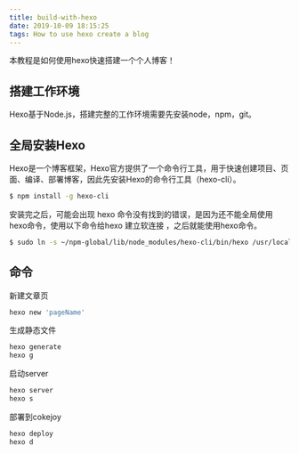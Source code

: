 ```yaml
---
title: build-with-hexo
date: 2019-10-09 18:15:25
tags: How to use hexo create a blog
---
```

本教程是如何使用hexo快速搭建一个个人博客！

## 搭建工作环境
Hexo基于Node.js，搭建完整的工作环境需要先安装node，npm，git。
## 全局安装Hexo
Hexo是一个博客框架，Hexo官方提供了一个命令行工具，用于快速创建项目、页面、编译、部署博客，因此先安装Hexo的命令行工具（hexo-cli）。
```bash
$ npm install -g hexo-cli
```
安装完之后，可能会出现 hexo 命令没有找到的错误，是因为还不能全局使用hexo命令，使用以下命令给hexo 建立软连接 ，之后就能使用hexo命令。
```bash
$ sudo ln -s ~/npm-global/lib/node_modules/hexo-cli/bin/hexo /usr/local/bin/hexo
```
## 命令
新建文章页
```bash
hexo new 'pageName'
```
生成静态文件
```bash
hexo generate
hexo g
```
启动server
```bash
hexo server
hexo s
```
部署到cokejoy
```bash
hexo deploy
hexo d
```